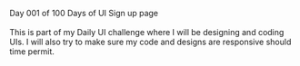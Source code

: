 Day 001 of 100 Days of UI
Sign up page <br> <br> 
This is part of my Daily UI challenge where I will be designing and coding UIs. I will also try to make sure my code and designs are responsive should time permit.
